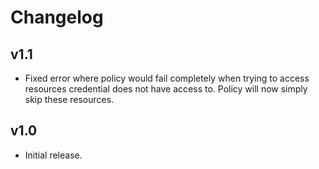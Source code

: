 # Changelog

## v1.1

- Fixed error where policy would fail completely when trying to access resources credential does not have access to. Policy will now simply skip these resources.

## v1.0

- Initial release.
